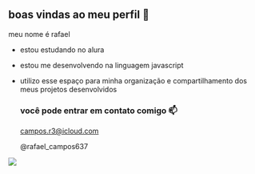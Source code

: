 ## boas vindas ao meu perfil  💙

meu nome é  rafael 

- estou estudando no alura
- estou me desenvolvendo na linguagem javascript
- utilizo esse espaço para minha organização e compartilhamento dos meus projetos desenvolvidos

  ### você pode entrar em contato comigo 📫

  campos.r3@icloud.com
  
  @rafael_campos637

![](https://media1.tenor.com/m/wZEkIgZfbW8AAAAC/gtr-car.gif)
  
